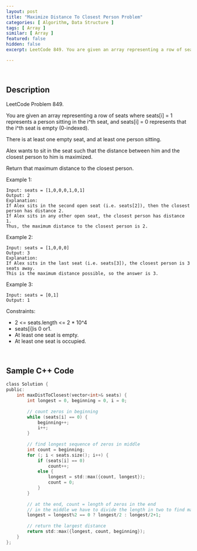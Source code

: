 ```yaml
---
layout: post
title: "Maximize Distance To Closest Person Problem"
categories: [ Algorithm, Data Structure ]
tags: [ Array ]
similar: [ Array ]
featured: false
hidden: false
excerpt: LeetCode 849. You are given an array representing a row of seats where seats[i] = 1 represents a person sitting in the i^th seat, and seats[i] = 0 represents that the i^th seat is empty (0-indexed).

---
```


<br />

## Description

LeetCode Problem 849.

You are given an array representing a row of seats where seats[i] = 1 represents a person sitting in the i^th seat, and seats[i] = 0 represents that the i^th seat is empty (0-indexed).

There is at least one empty seat, and at least one person sitting.

Alex wants to sit in the seat such that the distance between him and the closest person to him is maximized.

Return that maximum distance to the closest person.

Example 1: 
```
Input: seats = [1,0,0,0,1,0,1]
Output: 2
Explanation: 
If Alex sits in the second open seat (i.e. seats[2]), then the closest person has distance 2.
If Alex sits in any other open seat, the closest person has distance 1.
Thus, the maximum distance to the closest person is 2.
```

Example 2:
```
Input: seats = [1,0,0,0]
Output: 3
Explanation: 
If Alex sits in the last seat (i.e. seats[3]), the closest person is 3 seats away.
This is the maximum distance possible, so the answer is 3.
```

Example 3:
```
Input: seats = [0,1]
Output: 1
```

Constraints:
* 2 <= seats.length <= 2 * 10^4
* seats[i]is 0 or1.
* At least one seat is empty.
* At least one seat is occupied.

<br />

## Sample C++ Code


```c
class Solution {
public:
    int maxDistToClosest(vector<int>& seats) {
        int longest = 0, beginning = 0, i = 0;
        
        // count zeros in beginning
        while (seats[i] == 0) {
            beginning++;
            i++;
        }
        
        // find longest sequence of zeros in middle
        int count = beginning;
        for (; i < seats.size(); i++) {
            if (seats[i] == 0)
                count++;
            else {
                longest = std::max({count, longest});
                count = 0;
            }
        }
        
        // at the end, count = length of zeros in the end
        // in the middle we have to divide the length in two to find maximum distance
        longest = longest%2 == 0 ? longest/2 : longest/2+1;
        
        // return the largest distance
        return std::max({longest, count, beginning});
    }
};
```



